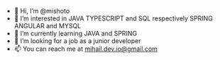 - 👋 Hi, I’m @mishoto
- 👀 I’m interested in JAVA TYPESCRIPT and SQL respectively SPRING ANGULAR and MYSQL
- 🌱 I’m currently learning JAVA and SPRING
- 💞️ I’m looking for a job as a junior developer
- 📫 You can reach me at mihail.dev.io@gmail.com

<!---
mishoto/mishoto is a ✨ special ✨ repository because its `README.md` (this file) appears on your GitHub profile.
You can click the Preview link to take a look at your changes.
--->
